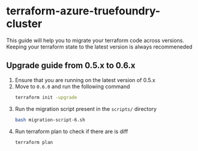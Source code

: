 # terraform-azure-truefoundry-cluster
This guide will help you to migrate your terraform code across versions. Keeping your terraform state to the latest version is always recommeneded

## Upgrade guide from 0.5.x to 0.6.x
1. Ensure that you are running on the latest version of 0.5.x
2. Move to `0.6.0` and run the following command
    ```bash
    terraform init -upgrade
    ```
3. Run the migration script present in the `scripts/` directory
    ```bash
    bash migration-script-6.sh
    ```
4. Run terraform plan to check if there are is diff
    ```bash
    terraform plan
    ```